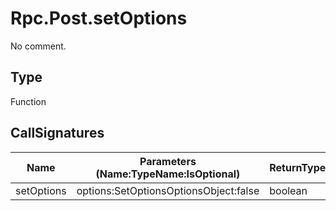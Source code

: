 # Rpc.Post.setOptions

No comment.

## Type

Function

## CallSignatures

Name|Parameters (Name:TypeName:IsOptional)|ReturnTypeName|Comment
---|---|---|---
setOptions|options:SetOptionsOptionsObject:false |boolean|

